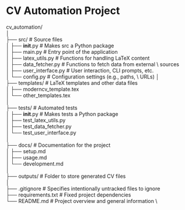 # CV Automation Project

cv_automation/ \
│ \
├── src/                    # Source files \
│   ├── __init__.py         # Makes src a Python package \
│   ├── main.py             # Entry point of the application \
│   ├── latex_utils.py      # Functions for handling LaTeX content \
│   ├── data_fetcher.py     # Functions to fetch data from external \ sources \
│   ├── user_interface.py   # User interaction, CLI prompts, etc. \
│   └── config.py           # Configuration settings (e.g., paths, \ URLs)
│ \
├── templates/              # LaTeX templates and other data files \
│   ├── moderncv_template.tex \
│   └── other_templates.tex \
│ \
├── tests/                  # Automated tests \
│   ├── __init__.py         # Makes tests a Python package \
│   ├── test_latex_utils.py \
│   ├── test_data_fetcher.py \
│   └── test_user_interface.py \
│ \
├── docs/                   # Documentation for the project \
│   ├── setup.md \
│   ├── usage.md \
│   └── development.md \
│ \
├── outputs/                # Folder to store generated CV files \
│ \
├── .gitignore              # Specifies intentionally untracked files to ignore \
├── requirements.txt        # Fixed project dependencies \
└── README.md               # Project overview and general information \